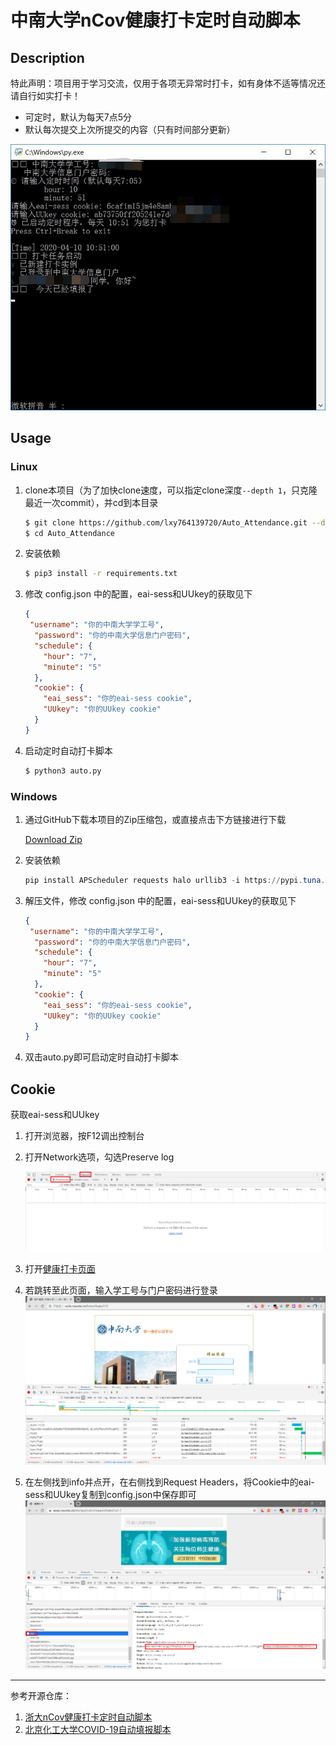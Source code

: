 # 中南大学nCov健康打卡定时自动脚本

## Description

特此声明：项目用于学习交流，仅用于各项无异常时打卡，如有身体不适等情况还请自行如实打卡！

* 可定时，默认为每天7点5分
* 默认每次提交上次所提交的内容（只有时间部分更新）

![](https://raw.githubusercontent.com/lxy764139720/Figurebed/master/img/20200410105518.jpg)

## Usage

### Linux

1. clone本项目（为了加快clone速度，可以指定clone深度`--depth 1`，只克隆最近一次commit），并cd到本目录
    ```bash
    $ git clone https://github.com/lxy764139720/Auto_Attendance.git --depth 1
    $ cd Auto_Attendance
    ```
    
2. 安装依赖

    ```bash
    $ pip3 install -r requirements.txt
    ```

3. 修改 config.json 中的配置，eai-sess和UUkey的获取见下
  
    ```Json
    {
     "username": "你的中南大学学工号",
      "password": "你的中南大学信息门户密码",
      "schedule": {
        "hour": "7",
        "minute": "5"
      },
      "cookie": {
        "eai_sess": "你的eai-sess cookie",
        "UUkey": "你的UUkey cookie"
      }
    }
    ```

4. 启动定时自动打卡脚本

   ```bash
   $ python3 auto.py
   ```

### Windows

1. 通过GitHub下载本项目的Zip压缩包，或直接点击下方链接进行下载

   [Download Zip](https://github.com/lxy764139720/Auto_Attendance/archive/master.zip)

2. 安装依赖

   ```powershell
   pip install APScheduler requests halo urllib3 -i https://pypi.tuna.tsinghua.edu.cn/simple
   ```

   

3. 解压文件，修改 config.json 中的配置，eai-sess和UUkey的获取见下

   ```Json
   {
    "username": "你的中南大学学工号",
     "password": "你的中南大学信息门户密码",
     "schedule": {
       "hour": "7",
       "minute": "5"
     },
     "cookie": {
       "eai_sess": "你的eai-sess cookie",
       "UUkey": "你的UUkey cookie"
     }
   }
   ```

4. 双击auto.py即可启动定时自动打卡脚本

## Cookie

获取eai-sess和UUkey

1. 打开浏览器，按F12调出控制台

2. 打开Network选项，勾选Preserve log

   ![](https://raw.githubusercontent.com/lxy764139720/Figurebed/master/img/20200410114231.jpg)

3. 打开[健康打卡页面](https://wxxy.csu.edu.cn/ncov/wap/default/index)

4. 若跳转至此页面，输入学工号与门户密码进行登录![](https://raw.githubusercontent.com/lxy764139720/Figurebed/master/img/20200410114831.jpg)

5. 在左侧找到info并点开，在右侧找到Request Headers，将Cookie中的eai-sess和UUkey复制到config.json中保存即可![](https://raw.githubusercontent.com/lxy764139720/Figurebed/master/img/20200410115438.jpg)

---

参考开源仓库：

1. [浙大nCov健康打卡定时自动脚本](https://github.com/Tishacy/ZJU-nCov-Hitcarder)
2. [北京化工大学COVID-19自动填报脚本](https://github.com/W0n9/BUCT_nCoV_Report)